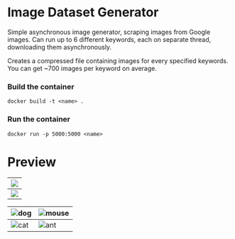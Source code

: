 # Image Dataset Generator
Simple asynchronous image generator, scraping images from Google images.
Can run up to 6 different keywords, each on separate thread, downloading them asynchronously.

Creates a compressed file containing images for every specified keywords.
You can get ~700 images per keyword on average.

### Build the container
```
docker build -t <name> .
```
### Run the container
```
docker run -p 5000:5000 <name>
```

# Preview

|<img src="https://github.com/user-attachments/assets/c77e5a6c-9952-4a20-949a-5ddaee6c2b92">|
|---|
|<img src="https://github.com/user-attachments/assets/d4c72999-1334-4c9c-826b-f270a673542a">|


|![dog](https://github.com/user-attachments/assets/e602e36e-3cf8-4b46-983e-ac3227fde03f)|![mouse](https://github.com/user-attachments/assets/77cb96a8-0b82-42f5-8a3d-088c79343c25)|
|---|---|
|![cat](https://github.com/user-attachments/assets/bd911feb-f7e9-4227-bd9c-e1ea47533373)|![ant](https://github.com/user-attachments/assets/750d625a-fe91-419c-9770-43e4233269e1)|










